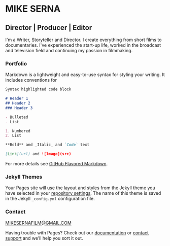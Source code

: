 # MIKE SERNA 
## Director | Producer | Editor

I'm a Writer, Storyteller and Director. I create everything from short films to documentaries. I've experienced the start-up life, worked in the broadcast and television field and continuing my passion in filmmaking.

### Portfolio

Markdown is a lightweight and easy-to-use syntax for styling your writing. It includes conventions for

```markdown
Syntax highlighted code block

# Header 1
## Header 2
### Header 3

- Bulleted
- List

1. Numbered
2. List

**Bold** and _Italic_ and `Code` text

[Link](url) and ![Image](src)
```

For more details see [GitHub Flavored Markdown](https://guides.github.com/features/mastering-markdown/).

### Jekyll Themes

Your Pages site will use the layout and styles from the Jekyll theme you have selected in your [repository settings](https://github.com/michaelsernafilm/michaelsernafilm.github.io/settings). The name of this theme is saved in the Jekyll `_config.yml` configuration file.

### Contact

MIKESERNAFILM@GMAIL.COM

Having trouble with Pages? Check out our [documentation](https://help.github.com/categories/github-pages-basics/) or [contact support](https://github.com/contact) and we’ll help you sort it out.
